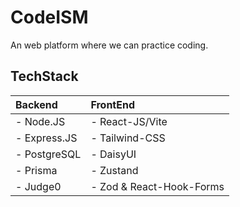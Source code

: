# CodeISM
An web platform where we can practice coding.

## TechStack

| Backend        |   FrontEnd               |
|:-------------- |:-------------------------|
| - Node.JS      | - React-JS/Vite          |
| - Express.JS   | - Tailwind-CSS           |
| - PostgreSQL   | - DaisyUI                |
| - Prisma       | - Zustand                |
| - Judge0       | - Zod & React-Hook-Forms |

